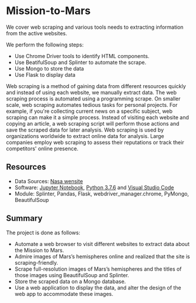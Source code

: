 # Mission-to-Mars
We cover web scraping and various tools needs to extracting information from the active websites. 

We perform the following steps: 
   - Use Chrome Driver tools to identify HTML components.
   - Use BeatifulSoup and Splinter to automate the scrape.
   - Use Mongo to store the data
   - Use Flask to display data

Web scraping is a method of gaining data from different resources quickly and instead of using each website, we manually extract data. 
The web scraping process is automated using a programming scrape. On smaller scale, web scraping automates tedious tasks for personal projects. 
For example, if you're collecting current news on a specific subject, web scraping can make it a simple process. 
Instead of visiting each website and copying an article, a web scraping script will perform those actions and save the scraped data for later analysis.
Web scraping is used by organizations worldwide to extract online data for analysis. Large companies employ web scraping to assess their reputations or track their competitors' online presence.



## Resources
- Data Sources: [Nasa wensite](https://astrogeology.usgs.gov/search/results?q=hemisphere+enhanced&k1=target&v1=Mars)
- Software: [Jupyter Notebook](https://www.anaconda.com/products/individual), [Python 3.7.6](https://www.python.org/downloads/) and [Visual Studio Code](https://code.visualstudio.com/) 
- Module: Splinter, Pandas, Flask, webdriver_manager.chrome, PyMongo, BeautifulSoup


## Summary
The project is done as follows:
   - Automate a web browser to visit different websites to extract data about the Mission to Mars.
   - Admire images of Mars’s hemispheres online and realized that the site is scraping-friendly.
   - Scrape full-resolution images of Mars’s hemispheres and the titles of those images using BeautifulSoup and Splinter. 
   - Store the scraped data on a Mongo database.
   - Use a web application to display the data, and alter the design of the web app to accommodate these images.
